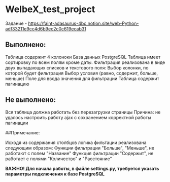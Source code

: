 # WelbeX_test_project
Задание - https://faint-adasaurus-4bc.notion.site/web-Python-adf33211e9cc4d6b9ec2c0c619ecab31

## Выполнено:

Таблица содержит 4 колоноки
База данных PostgreSQL
Таблица имеет сортировку по всем полям кроме даты. Фильтрация реализована в виде двух выпадающих списков и текстового поля:
Выбор колонки, по которой будет фильтрация
Выбор условия (равно, содержит, больше, меньше)
Поле для ввода значения для фильтрации
Таблица содержит пагинацию

## Не выполнено:

Вся таблица должна работать без перезагрузки страницы
Причина:
не удалось настроить работу ajax с сохранением корректной работы пагинации

##Примечание:

Исходя из содержания столбцов логика фильтации реализована следующим образом:
Функции фильтрации "Больше", "Меньше", не работают с полем "Название"
Функция фильтрации "Содержит", не работает с полями "Количество" и "Расстояние"

**ВАЖНО! Для начала работы, в файле settings.py, требуется указать параметры подключения к базе PostgreSQL**

